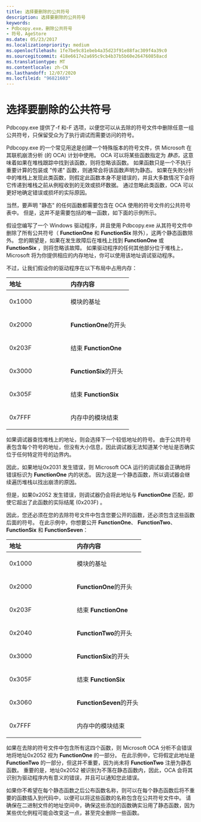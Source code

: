 ```yaml
---
title: 选择要删除的公共符号
description: 选择要删除的公共符号
keywords:
- Pdbcopy.exe，删除公共符号
- 符号，AgeStore
ms.date: 05/23/2017
ms.localizationpriority: medium
ms.openlocfilehash: 1fe7be9c81ebeb4a35d23f91e88fac309f4a39c0
ms.sourcegitcommit: 418e6617e2a695c9cb4b37b5b60e264760858acd
ms.translationtype: MT
ms.contentlocale: zh-CN
ms.lasthandoff: 12/07/2020
ms.locfileid: "96821603"
---
```

# <a name="choosing-which-public-symbols-to-remove"></a>选择要删除的公共符号


Pdbcopy.exe 提供了-f 和-F 选项，以便您可以从去除的符号文件中删除任意一组公共符号，只保留受众为了执行调试而需要访问的符号。

Pdbcopy.exe 的一个常见用途是创建一个特殊版本的符号文件，供 Microsoft 在其联机崩溃分析 (的 OCA) 计划中使用。 OCA 可以将某些函数指定为 *静态*，这意味着如果在堆栈跟踪中找到该函数，则将忽略该函数。 如果函数只是一个不执行重要计算的包装或 "传递" 函数，则通常会将该函数声明为静态。 如果在失败分析中的堆栈上发现此类函数，则假定此函数本身不是错误的，并且大多数情况下会将它传递到堆栈之前从例程收到的无效或损坏数据。 通过忽略此类函数，OCA 可以更好地确定错误或损坏的实际原因。

当然，要声明 "静态" 的任何函数都需要包含在 OCA 使用的符号文件的公共符号表中。 但是，这并不是需要包括的唯一函数，如下面的示例所示。

假设您编写了一个 Windows 驱动程序，并且使用 Pdbcopy.exe 从其符号文件中删除了所有公共符号（ **FunctionOne** 和 **FunctionSix** 除外），这两个静态函数除外。 您的期望是，如果在发生故障后在堆栈上找到 **FunctionOne** 或 **FunctionSix** ，则将忽略该故障。 如果驱动程序的任何其他部分位于堆栈上，Microsoft 将为你提供相应的内存地址，你可以使用该地址调试驱动程序。

不过，让我们假设你的驱动程序在以下布局中占用内存：

<table>
<colgroup>
<col width="50%" />
<col width="50%" />
</colgroup>
<thead>
<tr class="header">
<th align="left">地址</th>
<th align="left">内存内容</th>
</tr>
</thead>
<tbody>
<tr class="odd">
<td align="left"><p>0x1000</p></td>
<td align="left"><p>模块的基址</p></td>
</tr>
<tr class="even">
<td align="left"><p>0x2000</p></td>
<td align="left"><p><strong>FunctionOne</strong>的开头</p></td>
</tr>
<tr class="odd">
<td align="left"><p>0x203F</p></td>
<td align="left"><p>结束 <strong>FunctionOne</strong></p></td>
</tr>
<tr class="even">
<td align="left"><p>0x3000</p></td>
<td align="left"><p><strong>FunctionSix</strong>的开头</p></td>
</tr>
<tr class="odd">
<td align="left"><p>0x305F</p></td>
<td align="left"><p>结束 <strong>FunctionSix</strong></p></td>
</tr>
<tr class="even">
<td align="left"><p>0x7FFF</p></td>
<td align="left"><p>内存中的模块结束</p></td>
</tr>
</tbody>
</table>

 

如果调试器查找堆栈上的地址，则会选择下一个较低地址的符号。 由于公共符号表包含每个符号的地址，但没有大小信息，因此调试器无法知道某个地址是否确实位于任何特定符号的边界内。

因此，如果地址0x2031 发生错误，则 Microsoft OCA 运行的调试器会正确地将错误标识为 **FunctionOne** 内的状态。 因为这是一个静态函数，所以调试器会继续遍历堆栈以找出崩溃的原因。

但是，如果0x2052 发生错误，则调试器仍会将此地址与 **FunctionOne** 匹配，即使它超出了此函数的实际结尾 (0x203F) 。

因此，您还必须在您的去除符号文件中包含您要公开的函数，还必须包含这些函数后面的符号。 在此示例中，你想要公开 **FunctionOne**、 **FunctionTwo**、 **FunctionSix** 和 **FunctionSeven**：

<table>
<colgroup>
<col width="50%" />
<col width="50%" />
</colgroup>
<thead>
<tr class="header">
<th align="left">地址</th>
<th align="left">内存内容</th>
</tr>
</thead>
<tbody>
<tr class="odd">
<td align="left"><p>0x1000</p></td>
<td align="left"><p>模块的基址</p></td>
</tr>
<tr class="even">
<td align="left"><p>0x2000</p></td>
<td align="left"><p><strong>FunctionOne</strong>的开头</p></td>
</tr>
<tr class="odd">
<td align="left"><p>0x203F</p></td>
<td align="left"><p>结束 <strong>FunctionOne</strong></p></td>
</tr>
<tr class="even">
<td align="left"><p>0x2040</p></td>
<td align="left"><p><strong>FunctionTwo</strong>的开头</p></td>
</tr>
<tr class="odd">
<td align="left"><p>0x3000</p></td>
<td align="left"><p><strong>FunctionSix</strong>的开头</p></td>
</tr>
<tr class="even">
<td align="left"><p>0x305F</p></td>
<td align="left"><p>结束 <strong>FunctionSix</strong></p></td>
</tr>
<tr class="odd">
<td align="left"><p>0x3060</p></td>
<td align="left"><p><strong>FunctionSeven</strong>的开头</p></td>
</tr>
<tr class="even">
<td align="left"><p>0x7FFF</p></td>
<td align="left"><p>内存中的模块结束</p></td>
</tr>
</tbody>
</table>

 

如果在去除的符号文件中包含所有这四个函数，则 Microsoft OCA 分析不会错误地将地址0x2052 视为 **FunctionOne** 的一部分。 在此示例中，它将假定此地址是 **FunctionTwo** 的一部分，但这并不重要，因为尚未将 **FunctionTwo** 注册为静态函数。 重要的是，地址0x2052 被识别为不落在静态函数内，因此，OCA 会将其识别为驱动程序内有意义的错误，并且可以通知您此错误。

如果你不希望在每个静态函数之后公布函数名称，则可以在每个静态函数后将不重要的函数插入到代码中，以便可以将这些函数的名称包含在公共符号文件中。 请确保在二进制文件的地址空间中，确保这些添加的函数确实沿用了静态函数，因为某些优化例程可能会改变这一点，甚至完全删除一些函数。

 

 





